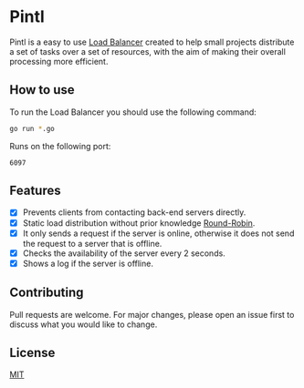 # Pintl

Pintl is a easy to use [Load Balancer](https://en.wikipedia.org/wiki/Load_balancing_(computing)#Server-side_load_balancers) created to help small projects distribute a set of tasks over a set of resources, with the aim of making their overall processing more efficient.

## How to use

To run the Load Balancer you should use the following command:

```bash
go run *.go
```

Runs on the following port:

```
6097
```

## Features

* [X] Prevents clients from contacting back-end servers directly.
* [X] Static load distribution without prior knowledge [Round-Robin](https://en.wikipedia.org/wiki/Round-robin_scheduling).
* [X] It only sends a request if the server is online, otherwise it does not send the request to a server that is offline.
* [X] Checks the availability of the server every 2 seconds.
* [X] Shows a log if the server is offline.

## Contributing
Pull requests are welcome. For major changes, please open an issue first to discuss what you would like to change.

## License
[MIT](https://choosealicense.com/licenses/mit/)
